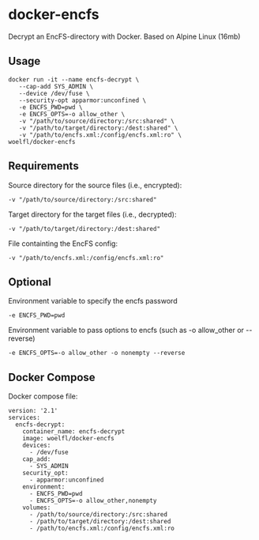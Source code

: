 # docker-encfs
Decrypt an EncFS-directory with Docker. Based on Alpine Linux (16mb)

## Usage
```
docker run -it --name encfs-decrypt \
   --cap-add SYS_ADMIN \
   --device /dev/fuse \
   --security-opt apparmor:unconfined \
   -e ENCFS_PWD=pwd \ 
   -e ENCFS_OPTS=-o allow_other \
   -v "/path/to/source/directory:/src:shared" \
   -v "/path/to/target/directory:/dest:shared" \
   -v "/path/to/encfs.xml:/config/encfs.xml:ro" \
woelfl/docker-encfs
```
## Requirements
Source directory for the source files (i.e., encrypted):
```
-v "/path/to/source/directory:/src:shared"
```
Target directory for the target files (i.e., decrypted): 
```
-v "/path/to/target/directory:/dest:shared"
```
File containting the EncFS config:
```
-v "/path/to/encfs.xml:/config/encfs.xml:ro"
```

## Optional
Environment variable to specify the encfs password
```
-e ENCFS_PWD=pwd
```

Environment variable to pass options to encfs (such as -o allow_other or --reverse)
```
-e ENCFS_OPTS=-o allow_other -o nonempty --reverse
```


## Docker Compose

Docker compose file:
```
version: '2.1'
services:
  encfs-decrypt:
    container_name: encfs-decrypt
    image: woelfl/docker-encfs
    devices:
      - /dev/fuse
    cap_add:
      - SYS_ADMIN
    security_opt:
      - apparmor:unconfined
    environment:
      - ENCFS_PWD=pwd
      - ENCFS_OPTS=-o allow_other,nonempty
    volumes:
      - /path/to/source/directory:/src:shared
      - /path/to/target/directory:/dest:shared
      - /path/to/encfs.xml:/config/encfs.xml:ro
